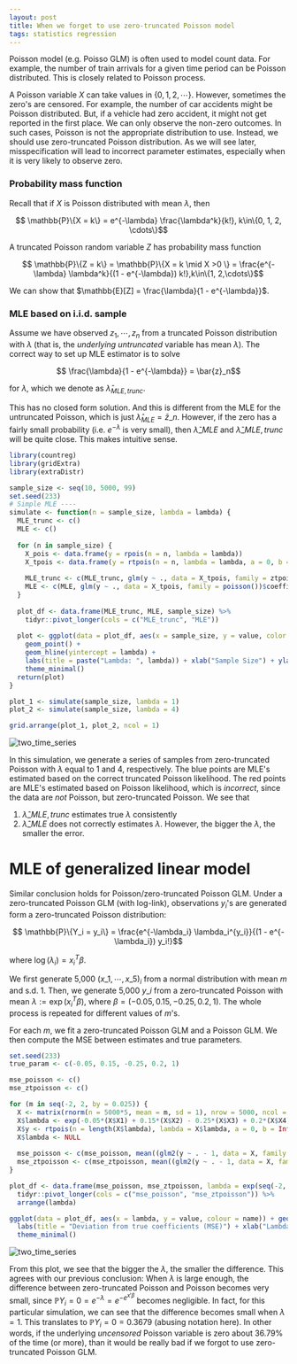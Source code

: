 ```yaml
---
layout: post
title: When we forget to use zero-truncated Poisson model
tags: statistics regression
---
```


Poisson model (e.g. Poisso GLM) is often used to model count data. For example, the number of train arrivals for a given time period can be Poisson distributed. This is closely related to Poisson process.

A Poisson variable $X$ can take values in $\{0, 1, 2, \cdots\}$. However, sometimes the zero's are censored. For example, the number of car accidents might be Poisson distributed. But, if a vehicle had zero accident, it might not get reported in the first place. We can only observe the non-zero outcomes. In such cases, Poisson is not the appropriate distribution to use. Instead, we should use zero-truncated Poisson distribution. As we will see later, misspecification will lead to incorrect parameter estimates, especially when it is very likely to observe zero.

### Probability mass function

Recall that if $X$ is Poisson distributed with mean $\lambda$, then

$$ \mathbb{P}\{X = k\} = e^{-\lambda} \frac{\lambda^k}{k!}, k\in\{0, 1, 2, \cdots\}$$

A truncated Poisson random variable $Z$ has probability mass function

$$ \mathbb{P}\{Z = k\} = \mathbb{P}\{X = k \mid X >0 \} = \frac{e^{-\lambda} \lambda^k}{(1 - e^{-\lambda}) k!},k\in\{1, 2,\cdots\}$$

We can show that $\mathbb{E}[Z] = \frac{\lambda}{1 - e^{-\lambda}}$.

### MLE based on i.i.d. sample

Assume we have observed $z_1, \cdots, z_n$ from a truncated Poisson distribution with $\lambda$ (that is, the _underlying untruncated_ variable has mean $\lambda$). The correct way to set up MLE estimator is to solve

$$ \frac{\lambda}{1 - e^{-\lambda}} = \bar{z}_n$$

for $\lambda$, which we denote as $\hat{\lambda}_{MLE, trunc}$.

This has no closed form solution. And this is different from the MLE for the untruncated Poisson, which is just $\hat{\lambda}_{MLE} =\bar{z}\_n$. However, if the zero has a fairly small probability (i.e. $e^{-\lambda}$ is very small), then $\hat{\lambda}\_{MLE}$ and $\hat{\lambda}\_{MLE, trunc}$ will be quite close. This makes intuitive sense.

```R
library(countreg)
library(gridExtra)
library(extraDistr)

sample_size <- seq(10, 5000, 99)
set.seed(233)
# Simple MLE ----
simulate <- function(n = sample_size, lambda = lambda) {
  MLE_trunc <- c()
  MLE <- c()
  
  for (n in sample_size) {
    X_pois <- data.frame(y = rpois(n = n, lambda = lambda))
    X_tpois <- data.frame(y = rtpois(n = n, lambda = lambda, a = 0, b = Inf))
    
    MLE_trunc <- c(MLE_trunc, glm(y ~ ., data = X_tpois, family = ztpoisson)$coefficients %>% exp())
    MLE <- c(MLE, glm(y ~ ., data = X_tpois, family = poisson())$coefficients %>% exp())
  }
  
  plot_df <- data.frame(MLE_trunc, MLE, sample_size) %>%
    tidyr::pivot_longer(cols = c("MLE_trunc", "MLE"))
  
  plot <- ggplot(data = plot_df, aes(x = sample_size, y = value, color = name)) +
    geom_point() +
    geom_hline(yintercept = lambda) +
    labs(title = paste("Lambda: ", lambda)) + xlab("Sample Size") + ylab("Value") +
    theme_minimal()
  return(plot)
}

plot_1 <- simulate(sample_size, lambda = 1)
plot_2 <- simulate(sample_size, lambda = 4)

grid.arrange(plot_1, plot_2, ncol = 1)
```

![two_time_series]({{site.baseurl}}/assets/374021.jpeg)

In this simulation, we generate a series of samples from zero-truncated Poisson with $\lambda$ equal to $1$ and $4$, respectively. The blue points are MLE's estimated based on the correct truncated Poisson likelihood. The red points are MLE's estimated based on Poisson likelihood, which is _incorrect_, since the data are _not_ Poisson, but zero-truncated Poisson. We see that

1. $\hat{\lambda}\_{MLE,trunc}$ estimates true $\lambda$ consistently
2. $\hat{\lambda}\_{MLE}$ does not correctly estimates $\lambda$. However, the bigger the $\lambda$, the smaller the error.

# MLE of generalized linear model

Similar conclusion holds for Poisson/zero-truncated Poisson GLM. Under a zero-truncated Poisson GLM (with log-link), observations $y_i$'s are generated form a zero-truncated Poisson distribution:

$$ \mathbb{P}\{Y_i = y_i\} = \frac{e^{-\lambda_i} \lambda_i^{y_i}}{(1 - e^{-\lambda_i}) y_i!}$$

where $\log(\lambda_i) = x_i^T \beta$.

We first generate 5,000 $(x\_1, \cdots, x\_5)_i$ from a normal distribution with mean $m$ and s.d. $1$. Then, we generate 5,000 $y\_i$ from a zero-truncated Poisson with mean $\lambda := \exp(x_i^T \beta)$, where $\beta = (-0.05, 0.15, -0.25, 0.2, 1)$. The whole process is repeated for different values of $m$'s.

For each $m$, we fit a zero-truncated Poisson GLM and a Poisson GLM. We then compute the MSE between estimates and true parameters.

```R
set.seed(233)
true_param <- c(-0.05, 0.15, -0.25, 0.2, 1)

mse_poisson <- c()
mse_ztpoisson <- c()

for (m in seq(-2, 2, by = 0.025)) {
  X <- matrix(rnorm(n = 5000*5, mean = m, sd = 1), nrow = 5000, ncol = 5) %>% data.frame()
  X$lambda <- exp(-0.05*(X$X1) + 0.15*(X$X2) - 0.25*(X$X3) + 0.2*(X$X4) + 1*(X$X5))
  X$y <- rtpois(n = length(X$lambda), lambda = X$lambda, a = 0, b = Inf)
  X$lambda <- NULL
  
  mse_poisson <- c(mse_poisson, mean((glm2(y ~ . - 1, data = X, family = poisson(), control = list(maxit = 200))$coefficients - true_param)^2))
  mse_ztpoisson <- c(mse_ztpoisson, mean((glm2(y ~ . - 1, data = X, family = ztpoisson(), control = list(maxit = 200))$coefficients - true_param)^2))
}

plot_df <- data.frame(mse_poisson, mse_ztpoisson, lambda = exp(seq(-2, 2, by = 0.025) * sum(true_param))) %>%
  tidyr::pivot_longer(cols = c("mse_poisson", "mse_ztpoisson")) %>%
  arrange(lambda)

ggplot(data = plot_df, aes(x = lambda, y = value, colour = name)) + geom_point() +
  labs(title = "Deviation from true coefficients (MSE)") + xlab("Lambda") + ylab("MSE") +
  theme_minimal()
```

![two_time_series]({{site.baseurl}}/assets/69422.jpeg)

From this plot, we see that the bigger the $\lambda$, the smaller the difference. This agrees with our previous conclusion: When $\lambda$ is large enough, the difference between zero-truncated Poisson and Poisson becomes very small, since $\mathbb{P}{Y_i = 0} = e^{-\lambda} = e^{-e^{x'\beta}}$ becomes negligible. In fact, for this particular simulation, we can see that the difference becomes small when $\lambda = 1$. This translates to $\mathbb{P}{Y_i = 0} = 0.3679$ (abusing notation here). In other words, if the underlying _uncensored_ Poisson variable is zero about 36.79% of the time (or more), than it would be really bad if we forgot to use zero-truncated Poisson GLM.
